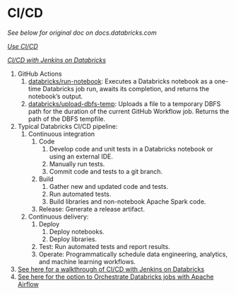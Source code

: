 # CI/CD

*See below for original doc on docs.databricks.com*

*[Use CI/CD](https://docs.databricks.com/dev-tools/index-ci-cd.html#use-cicd)*

*[CI/CD with Jenkins on Databricks](https://docs.databricks.com/dev-tools/ci-cd/ci-cd-jenkins.html)*

1. GitHub Actions
    1. [databricks/run-notebook](https://github.com/databricks/run-notebook/#run-notebook-v0): Executes a Databricks notebook as a one-time Databricks job run, awaits its completion, and returns the notebook’s output.
    2. [databricks/upload-dbfs-temp](https://github.com/databricks/upload-dbfs-temp/#upload-dbfs-temp-v0): Uploads a file to a temporary DBFS path for the duration of the current GitHub Workflow job. Returns the path of the DBFS tempfile.
2. Typical Databricks CI/CD pipeline:
    1. Continuous integration
        1. Code
            1. Develop code and unit tests in a Databricks notebook or using an external IDE.
            2. Manually run tests.
            3. Commit code and tests to a git branch.
        2. Build
            1. Gather new and updated code and tests.
            2. Run automated tests.
            3. Build libraries and non-notebook Apache Spark code.
        3. Release: Generate a release artifact.
    2. Continuous delivery:
        1. Deploy
            1. Deploy notebooks.
            2. Deploy libraries.
        2. Test: Run automated tests and report results.
        3. Operate: Programmatically schedule data engineering, analytics, and machine learning workflows.
3. [See here for a walkthrough of CI/CD with Jenkins on Databricks](https://docs.databricks.com/dev-tools/ci-cd/ci-cd-jenkins.html)
4. [See here for the option to Orchestrate Databricks jobs with Apache Airflow](https://docs.databricks.com/workflows/jobs/how-to-use-airflow-with-jobs.html)